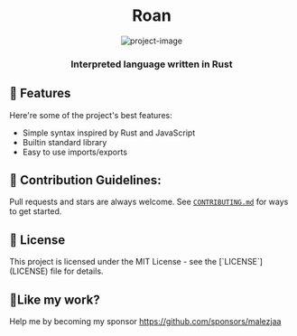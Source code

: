 <h1 align="center" id="title">Roan</h1>

<p align="center"><img src="https://socialify.git.ci/roan-rs/roan/image?font=Rokkitt&amp;forks=1&amp;issues=1&amp;language=1&amp;name=1&amp;owner=1&amp;pattern=Circuit%20Board&amp;pulls=1&amp;stargazers=1&amp;theme=Auto" alt="project-image"></p>

<h3 id="description" align="center">Interpreted language written in Rust</h3>

<h2>🧐 Features</h2>

Here're some of the project's best features:

* Simple syntax inspired by Rust and JavaScript
* Builtin standard library
* Easy to use imports/exports

<h2>🍰 Contribution Guidelines:</h2>

Pull requests and stars are always welcome. See [`CONTRIBUTING.md`](.github/CONTRIBUTING.md) for ways to get
started.

<h2>📜 License</h2>
This project is licensed under the MIT License - see the [`LICENSE`](LICENSE) file for details.

<h2>💖Like my work?</h2>

Help me by becoming my sponsor https://github.com/sponsors/malezjaa